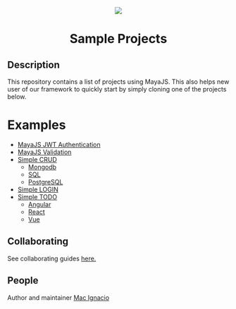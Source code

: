 <p align="center"><img src="https://github.com/mayajs/maya/blob/master/maya.svg"></p>
<h1 align="center">Sample Projects</h1>

## Description

This repository contains a list of projects using MayaJS. This also helps new user of our framework to quickly start by simply cloning one of the projects below.

# Examples

- [MayaJS JWT Authentication](https://github.com/mayajs/sample/tree/master/jwt)
- [MayaJS Validation](https://github.com/mayajs/sample/tree/master/validation)
- [Simple CRUD](https://github.com/mayajs/sample/tree/master/crud)
  - [Mongodb](https://github.com/mayajs/sample/tree/master/crud/mongodb)
  - [SQL](https://github.com/mayajs/sample/tree/master/crud/sql)
  - [PostgreSQL](https://github.com/mayajs/sample/tree/master/crud/postgre)
- [Simple LOGIN](https://github.com/mayajs/sample/tree/master/login)
- [Simple TODO](https://github.com/mayajs/sample/tree/master/todo)
  - [Angular](https://github.com/mayajs/sample/tree/master/todo/angular)
  - [React](https://github.com/mayajs/sample/tree/master/todo/react)
  - [Vue](https://github.com/mayajs/sample/tree/master/todo/vue)

## Collaborating

See collaborating guides [here.](https://github.com/mayajs/maya/blob/master/COLLABORATOR_GUIDE.md)

## People

Author and maintainer [Mac Ignacio](https://github.com/Mackignacio)

